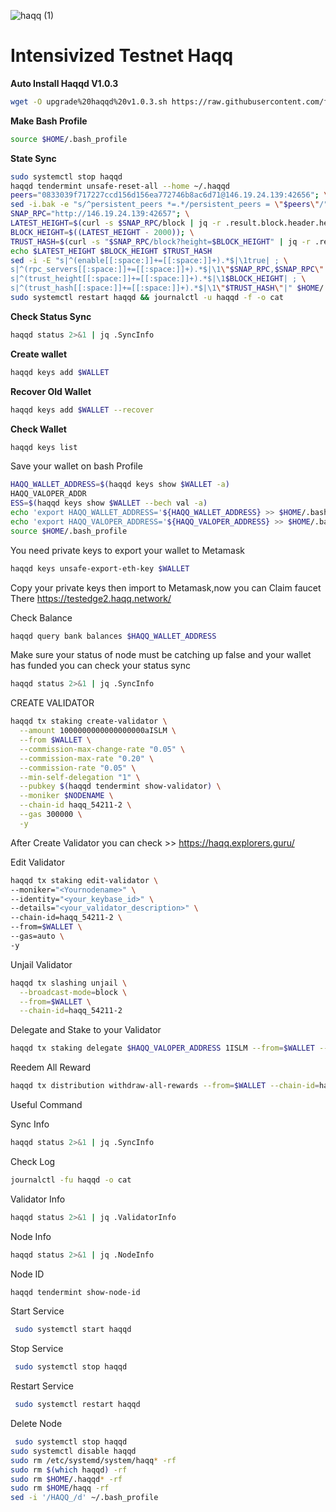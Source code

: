 ![haqq (1)](https://user-images.githubusercontent.com/104348282/188024190-b43f56d0-2dc6-4e4a-be0e-a7e9f615f751.png)
# Intensivized Testnet Haqq


**Auto Install Haqqd V1.0.3**
```bash
wget -O upgrade%20haqqd%20v1.0.3.sh https://raw.githubusercontent.com/fatalbar/Testnet-validator/main/Haqq%20intensivized%20testnet/upgrade%20haqqd%20v1.0.3.sh && chmod +x upgrade%20haqqd%20v1.0.3.sh && ./upgrade%20haqqd%20v1.0.3.sh
```

**Make Bash Profile**
```bash
source $HOME/.bash_profile
```

**State Sync**
```bash
sudo systemctl stop haqqd
haqqd tendermint unsafe-reset-all --home ~/.haqqd
peers="0833039f717227ccd156d156ea772746b8ac6d71@146.19.24.139:42656"; \
sed -i.bak -e "s/^persistent_peers *=.*/persistent_peers = \"$peers\"/" $HOME/.haqqd/config/config.toml
SNAP_RPC="http://146.19.24.139:42657"; \
LATEST_HEIGHT=$(curl -s $SNAP_RPC/block | jq -r .result.block.header.height); \
BLOCK_HEIGHT=$((LATEST_HEIGHT - 2000)); \
TRUST_HASH=$(curl -s "$SNAP_RPC/block?height=$BLOCK_HEIGHT" | jq -r .result.block_id.hash); \
echo $LATEST_HEIGHT $BLOCK_HEIGHT $TRUST_HASH
sed -i -E "s|^(enable[[:space:]]+=[[:space:]]+).*$|\1true| ; \
s|^(rpc_servers[[:space:]]+=[[:space:]]+).*$|\1\"$SNAP_RPC,$SNAP_RPC\"| ; \
s|^(trust_height[[:space:]]+=[[:space:]]+).*$|\1$BLOCK_HEIGHT| ; \
s|^(trust_hash[[:space:]]+=[[:space:]]+).*$|\1\"$TRUST_HASH\"|" $HOME/.haqqd/config/config.toml
sudo systemctl restart haqqd && journalctl -u haqqd -f -o cat
```

**Check Status Sync**
```bash
haqqd status 2>&1 | jq .SyncInfo

```

**Create wallet**
```bash
haqqd keys add $WALLET
```

**Recover Old Wallet**
```bash
haqqd keys add $WALLET --recover
```

**Check Wallet**
```bash
haqqd keys list
```

Save your wallet on bash Profile
```bash
HAQQ_WALLET_ADDRESS=$(haqqd keys show $WALLET -a)
HAQQ_VALOPER_ADDR
ESS=$(haqqd keys show $WALLET --bech val -a)
echo 'export HAQQ_WALLET_ADDRESS='${HAQQ_WALLET_ADDRESS} >> $HOME/.bash_profile
echo 'export HAQQ_VALOPER_ADDRESS='${HAQQ_VALOPER_ADDRESS} >> $HOME/.bash_profile
source $HOME/.bash_profile
```

You need private keys to export your wallet to Metamask
```bash
haqqd keys unsafe-export-eth-key $WALLET
```
Copy your private keys then import to Metamask,now you can Claim faucet There https://testedge2.haqq.network/

Check Balance
```bash
haqqd query bank balances $HAQQ_WALLET_ADDRESS
```

Make sure your status of node must be catching up false and your wallet has funded you can check your status sync
```bash
haqqd status 2>&1 | jq .SyncInfo

```
CREATE VALIDATOR
```bash
haqqd tx staking create-validator \
  --amount 1000000000000000000aISLM \
  --from $WALLET \
  --commission-max-change-rate "0.05" \
  --commission-max-rate "0.20" \
  --commission-rate "0.05" \
  --min-self-delegation "1" \
  --pubkey $(haqqd tendermint show-validator) \
  --moniker $NODENAME \
  --chain-id haqq_54211-2 \
  --gas 300000 \
  -y

```
After Create Validator you can check >> https://haqq.explorers.guru/


Edit Validator
```bash
haqqd tx staking edit-validator \
--moniker="<Yournodename>" \
--identity="<your_keybase_id>" \
--details="<your_validator_description>" \
--chain-id=haqq_54211-2 \
--from=$WALLET \
--gas=auto \
-y 
```

Unjail Validator
```bash
haqqd tx slashing unjail \
  --broadcast-mode=block \
  --from=$WALLET \
  --chain-id=haqq_54211-2
```

Delegate and Stake to your Validator
```bash
haqqd tx staking delegate $HAQQ_VALOPER_ADDRESS 1ISLM --from=$WALLET --chain-id=haqq_54211-2
```
Reedem All Reward
```bash
haqqd tx distribution withdraw-all-rewards --from=$WALLET --chain-id=haqq_54211-2
```

Useful Command

Sync Info
```bash
haqqd status 2>&1 | jq .SyncInfo
```

Check Log
```bash
journalctl -fu haqqd -o cat
```

Validator Info
```bash
haqqd status 2>&1 | jq .ValidatorInfo
```
Node Info
```bash
haqqd status 2>&1 | jq .NodeInfo
```
Node ID
```bash
haqqd tendermint show-node-id
```
Start Service
```bash
 sudo systemctl start haqqd
```

Stop Service
```bash
 sudo systemctl stop haqqd
```

Restart Service
```bash
 sudo systemctl restart haqqd
```

Delete Node
```bash
 sudo systemctl stop haqqd
sudo systemctl disable haqqd
sudo rm /etc/systemd/system/haqq* -rf
sudo rm $(which haqqd) -rf
sudo rm $HOME/.haqqd* -rf
sudo rm $HOME/haqq -rf
sed -i '/HAQQ_/d' ~/.bash_profile
```
